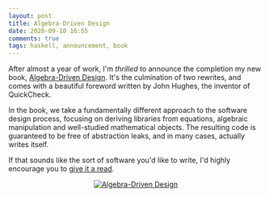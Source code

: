 ```yaml
---
layout: post
title: Algebra-Driven Design
date: 2020-09-10 16:55
comments: true
tags: haskell, announcement, book
---
```


After almost a year of work, I'm *thrilled* to announce the completion my new
book, [Algebra-Driven Design][add]. It's the culmination of two rewrites, and
comes with a beautiful foreword written by John Hughes, the inventor of
QuickCheck.

[add]: https://algebradriven.design

In the book, we take a fundamentally different approach to the software design
process, focusing on deriving libraries from equations, algebraic manipulation
and well-studied mathematical objects. The resulting code is guaranteed to be
free of abstraction leaks, and in many cases, actually writes itself.

If that sounds like the sort of software you'd like to write, I'd highly
encourage you to [give it a read][add].

<center><a href="https://algebradriven.design"><img src="/images/add.png" alt="Algebra-Driven Design"></a></center>

